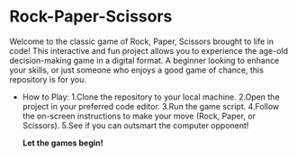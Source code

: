 # Rock-Paper-Scissors
Welcome to the classic game of Rock, Paper, Scissors brought to life in code! 
This interactive and fun project allows you to experience the age-old decision-making game in a digital format. 
A beginner looking to enhance your skills, or just someone who enjoys a good game of chance, this repository is for you.

- How to Play:
  1.Clone the repository to your local machine.
  2.Open the project in your preferred code editor.
  3.Run the game script.
  4.Follow the on-screen instructions to make your move (Rock, Paper, or Scissors).
  5.See if you can outsmart the computer opponent!

  **Let the games begin!**
